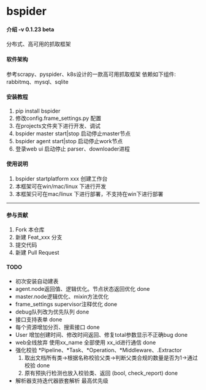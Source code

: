# bspider

#### 介绍 -v 0.1.23 beta
分布式、高可用的抓取框架

#### 软件架构
参考scrapy、pyspider、k8s设计的一款高可用抓取框架
依赖如下组件: rabbitmq、mysql、sqlite


#### 安装教程

1. pip install bspider
2. 修改config.frame_settings.py 配置
3. 在projects文件夹下进行开发、调试
5. bspider master start|stop 启动停止master节点
6. bspider agent start|stop 启动停止work节点
7. 登录web ui 启动停止 parser、downloader进程

#### 使用说明

1. bspider startplatform xxx 创建工作台
2. 本框架可在win/mac/linux 下进行开发
3. 本框架只可在mac/linux 下进行部署，不支持在win下进行部署
***

#### 参与贡献
1. Fork 本仓库
2. 新建 Feat_xxx 分支
3. 提交代码
4. 新建 Pull Request

#### TODO
* 初次安装自动建表
* agent.node返回值、逻辑优化。节点状态返回优化 done
* master.node逻辑优化、mixin方法优化
* frame_settings supervisor注释优化 done
* debug队列改为优先队列 done
* 接口支持表单 done
* 每个资源增加分页、搜索接口 done
* User 增加创建时间、修改时间返回、修复total参数显示不正确bug done
* web全线放弃 使用xx_name 全部使用 xx_id进行通信 done
* 强化校验 \*Pipeline、\*Task、\*Operation、\*Middleware、\.Extractor
  1. 取出文档所有类->根据名称校验父类->判断父类合规的数量是否为1->通过校验 done
  2. 原有预执行检测也放入校验类、返回 (bool, check_report) done
* 解析器支持迭代器嵌套解析 最高优先级



